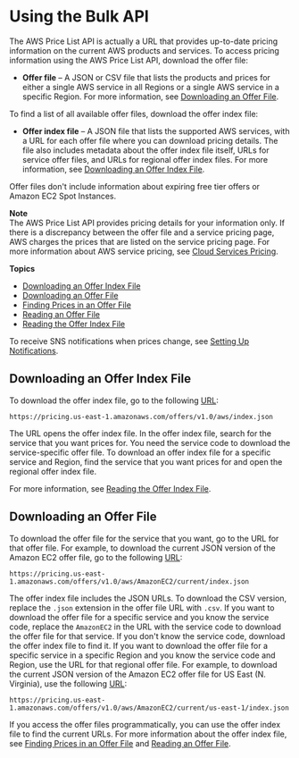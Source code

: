 # Using the Bulk API<a name="using-ppslong"></a>

The AWS Price List API is actually a URL that provides up\-to\-date pricing information on the current AWS products and services\. To access pricing information using the AWS Price List API, download the offer file:
+ **Offer file** – A JSON or CSV file that lists the products and prices for either a single AWS service in all Regions or a single AWS service in a specific Region\. For more information, see [Downloading an Offer File](#download-offers)\.

To find a list of all available offer files, download the offer index file:
+ **Offer index file** – A JSON file that lists the supported AWS services, with a URL for each offer file where you can download pricing details\. The file also includes metadata about the offer index file itself, URLs for service offer files, and URLs for regional offer index files\. For more information, see [Downloading an Offer Index File](#download-the-offer-index)\.

Offer files don't include information about expiring free tier offers or Amazon EC2 Spot Instances\. 

**Note**  
The AWS Price List API provides pricing details for your information only\. If there is a discrepancy between the offer file and a service pricing page, AWS charges the prices that are listed on the service pricing page\. For more information about AWS service pricing, see [Cloud Services Pricing](https://aws.amazon.com/pricing/services/)\.

**Topics**
+ [Downloading an Offer Index File](#download-the-offer-index)
+ [Downloading an Offer File](#download-offers)
+ [Finding Prices in an Offer File](procedures.md)
+ [Reading an Offer File](reading-an-offer.md)
+ [Reading the Offer Index File](reading-the-offer-index.md)

To receive SNS notifications when prices change, see [Setting Up Notifications](price-notification.md)\.

## Downloading an Offer Index File<a name="download-the-offer-index"></a>

To download the offer index file, go to the following [URL](https://pricing.us-east-1.amazonaws.com/offers/v1.0/aws/index.json):

```
https://pricing.us-east-1.amazonaws.com/offers/v1.0/aws/index.json
```

The URL opens the offer index file\. In the offer index file, search for the service that you want prices for\. You need the service code to download the service\-specific offer file\. To download an offer index file for a specific service and Region, find the service that you want prices for and open the regional offer index file\.

For more information, see [Reading the Offer Index File](reading-the-offer-index.md)\.

## Downloading an Offer File<a name="download-offers"></a>

To download the offer file for the service that you want, go to the URL for that offer file\. For example, to download the current JSON version of the Amazon EC2 offer file, go to the following [URL](https://pricing.us-east-1.amazonaws.com/offers/v1.0/aws/AmazonEC2/current/index.json):

```
https://pricing.us-east-1.amazonaws.com/offers/v1.0/aws/AmazonEC2/current/index.json
```

The offer index file includes the JSON URLs\. To download the CSV version, replace the `.json` extension in the offer file URL with `.csv`\. If you want to download the offer file for a specific service and you know the service code, replace the `AmazonEC2` in the URL with the service code to download the offer file for that service\. If you don't know the service code, download the offer index file to find it\. If you want to download the offer file for a specific service in a specific Region and you know the service code and Region, use the URL for that regional offer file\. For example, to download the current JSON version of the Amazon EC2 offer file for US East \(N\. Virginia\), use the following [URL](https://pricing.us-east-1.amazonaws.com/offers/v1.0/aws/AmazonEC2/current/us-east-1/index.json):

```
https://pricing.us-east-1.amazonaws.com/offers/v1.0/aws/AmazonEC2/current/us-east-1/index.json
```

If you access the offer files programmatically, you can use the offer index file to find the current URLs\. For more information about the offer index file, see [Finding Prices in an Offer File](procedures.md) and [Reading an Offer File](reading-an-offer.md)\.